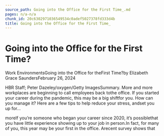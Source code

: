 ```yaml
---
source_path: Going into the Office for the First Time_.md
pages: n/a-n/a
chunk_id: 20c6302971036549534c0adef5027378fd333d4b
title: Going into the Office for the First Time_
---
```

# Going into the Ofﬁce for the First Time?

Work EnvironmentsGoing into the Office for theFirst Time?by Elizabeth Grace SaundersFebruary 26, 2024

HBR Staff; Peter Dazeley/oxygen/Getty ImagesSummary. More and more workplaces are beginning to call employees back tothe office. If you started your career during the pandemic, this may be a big shiftfor you. How can you manage it? Here are a few tips to help reduce your stress, andset you up for...

moreIf you’re someone who began your career since 2020, it’s possiblethat you have little experience showing up to your job in person.In fact, for many of you, this year may be your first in the office. Arecent survey shows that
